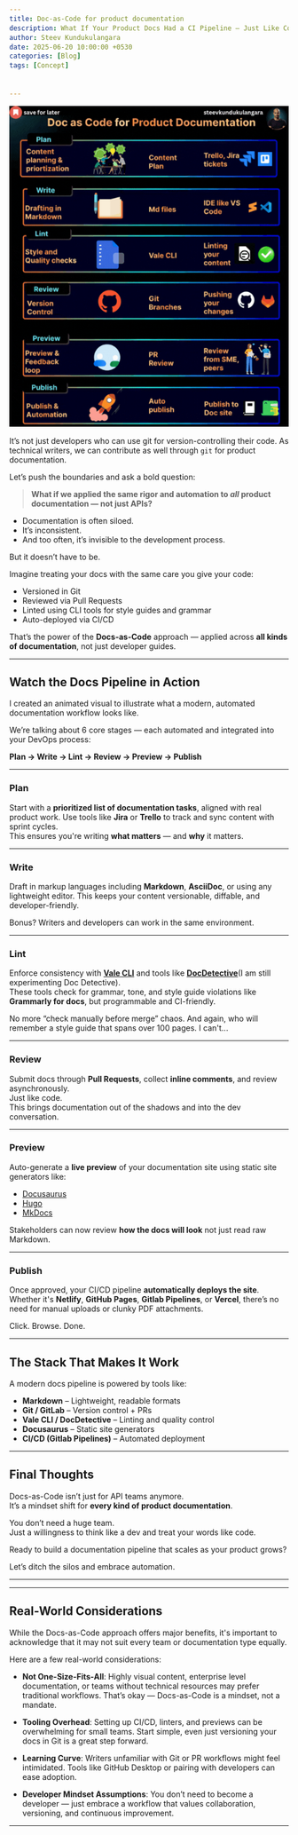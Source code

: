 ```yaml
---
title: Doc-as-Code for product documentation 
description: What If Your Product Docs Had a CI Pipeline — Just Like Code?
author: Steev Kundukulangara
date: 2025-06-20 10:00:00 +0530
categories: [Blog]
tags: [Concept]

   
---
```


![Doc-as-Code](./assets/img/docascode.gif)

It’s not just developers who can use git for version-controlling their code. As technical writers, we can contribute as well through `git` for product documentation.

Let’s push the boundaries and ask a bold question:

> **What if we applied the same rigor and automation to _all_ product documentation — not just APIs?**

- Documentation is often siloed.  
- It’s inconsistent.  
- And too often, it’s invisible to the development process.

But it doesn’t have to be.

Imagine treating your docs with the same care you give your code:

- Versioned in Git  
- Reviewed via Pull Requests  
- Linted using CLI tools for style guides and grammar  
- Auto-deployed via CI/CD  

That’s the power of the **Docs-as-Code** approach — applied across **all kinds of documentation**, not just developer guides.

---

## Watch the Docs Pipeline in Action

I created an animated visual to illustrate what a modern, automated documentation workflow looks like.

We’re talking about 6 core stages — each automated and integrated into your DevOps process:

**Plan → Write → Lint → Review → Preview → Publish**

---

###  Plan  
Start with a **prioritized list of documentation tasks**, aligned with real product work. Use tools like **Jira** or **Trello** to track and sync content with sprint cycles.  
This ensures you're writing **what matters** — and **why** it matters.

---

###  Write  
Draft in markup languages including **Markdown**, **AsciiDoc**, or using any lightweight editor.  This keeps your content versionable, diffable, and developer-friendly.

Bonus? Writers and developers can work in the same environment.

---

###  Lint  
Enforce consistency with **[Vale CLI](https://vale.sh/docs/cli)** and tools like  **[DocDetective](https://github.com/doc-detective/doc-detective)**(I am still experimenting Doc Detective).  
These tools check for grammar, tone, and style guide violations like **Grammarly for docs**, but programmable and CI-friendly.

No more “check manually before merge” chaos. And again, who will remember a style guide that spans over 100 pages. I can't...

---

###  Review  
Submit docs through **Pull Requests**, collect **inline comments**, and review asynchronously.  
Just like code.  
This brings documentation out of the shadows and into the dev conversation.

---

###  Preview  
Auto-generate a **live preview** of your documentation site using static site generators like:

- [Docusaurus](https://docusaurus.io)  
- [Hugo](https://gohugo.io)  
- [MkDocs](https://www.mkdocs.org)  

Stakeholders can now review **how the docs will look**  not just read raw Markdown.

---

### Publish  
Once approved, your CI/CD pipeline **automatically deploys the site**.  
Whether it's **Netlify**, **GitHub Pages**, **Gitlab Pipelines**, or **Vercel**, there’s no need for manual uploads or clunky PDF attachments.

Click. Browse. Done.

---

##  The Stack That Makes It Work

A modern docs pipeline is powered by tools like:

-  **Markdown** – Lightweight, readable formats  
-  **Git / GitLab** – Version control + PRs  
-  **Vale CLI / DocDetective** – Linting and quality control  
-  **Docusaurus** – Static site generators  
-  **CI/CD (Gitlab Pipelines)** – Automated deployment

---


##  Final Thoughts

Docs-as-Code isn’t just for API teams anymore.  
It’s a mindset shift for **every kind of product documentation**.

You don’t need a huge team.  
Just a willingness to think like a dev and treat your words like code.

Ready to build a documentation pipeline that scales as your product grows?

Let’s ditch the silos and embrace automation.

---

---

## Real-World Considerations

While the Docs-as-Code approach offers major benefits, it's important to acknowledge that it may not suit every team or documentation type equally. 

Here are a few real-world considerations:

- **Not One-Size-Fits-All**: Highly visual content, enterprise level documentation, or teams without technical resources may prefer traditional workflows. That’s okay — Docs-as-Code is a mindset, not a mandate.

- **Tooling Overhead**: Setting up CI/CD, linters, and previews can be overwhelming for small teams. Start simple, even just versioning your docs in Git is a great step forward. 

- **Learning Curve**: Writers unfamiliar with Git or PR workflows might feel intimidated. Tools like GitHub Desktop or pairing with developers can ease adoption.

- **Developer Mindset Assumptions**: You don’t need to become a developer — just embrace a workflow that values collaboration, versioning, and continuous improvement.

---

